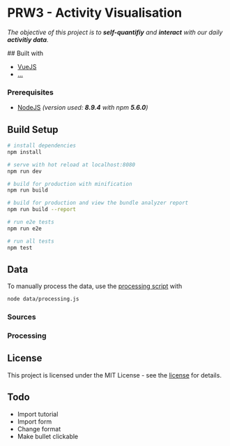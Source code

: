 # PRW3 - Activity Visualisation
_The objective of this project is to **self-quantifiy** and **interact** with our daily **activitiy data**._   

## Built with   
* [VueJS](https://vuejs.org/)  
* [...]()  

### Prerequisites  
* [NodeJS](https://nodejs.org/en/) _(version used: **8.9.4** with npm **5.6.0**)_ 
## Build Setup

``` bash
# install dependencies
npm install

# serve with hot reload at localhost:8080
npm run dev

# build for production with minification
npm run build

# build for production and view the bundle analyzer report
npm run build --report

# run e2e tests
npm run e2e

# run all tests
npm test
```

## Data
To manually process the data, use the [processing script](data/processing.js) with  
```bash
node data/processing.js  
```

### Sources

### Processing

## License
This project is licensed under the MIT License - see the [license](license) for details.

## Todo
* Import tutorial
* Import form 
* Change format 
* Make bullet clickable